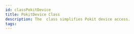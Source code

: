 ```yaml
---
id: classPokitDevice
title: PokitDevice Class
description: The  class simplifies Pokit device access.
tags:
---
```

